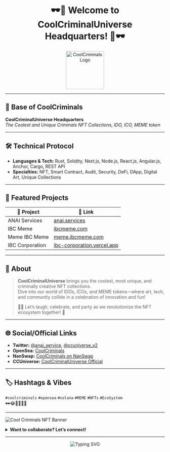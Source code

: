 <!--
  Hi there, welcome to the CoolCriminalUniverse Headquarters!  
  Let’s make this README stand out with some celebration, style, and a dash of criminal coolness.
-->

<h1 align="center">
  🕶️🎉 Welcome to CoolCriminalUniverse Headquarters! 🎉🕶️
</h1>
<p align="center">
  <img src="https://i.ibb.co/G4C8Bc0W/CCUM.png" alt="CoolCriminals Logo" width="120"/>
</p>

---

## 🏢 Base of CoolCriminals

**CoolCriminalUniverse Headquarters**  
_The Coolest and Unique Criminals NFT Collections, IDO, ICO, MEME token_

---

## 🛠️ Technical Protocol

- **Languages & Tech:** Rust, Solidity, Next.js, Node.js, React.js, Angular.js, Anchor, Cargo, REST API
- **Specialties:** NFT, Smart Contract, Audit, Security, DeFi, DApp, Digital Art, Unique Collections

---

## 🚀 Featured Projects

| 🌟 Project | 🔗 Link |
|---|---|
| ANAI Services | [anai.services](https://www.anai.services/) |
| IBC Meme | [ibcmeme.com](https://www.ibcmeme.com/) |
| Meme IBC Meme | [meme.ibcmeme.com](https://meme.ibcmeme.com/) |
| IBC Corporation | [ibc-corporation.vercel.app](https://ibc-corporation.vercel.app/) |

---

## 🤩 About

> **CoolCriminalUniverse** brings you the coolest, most unique, and criminally creative NFT collections.  
> Dive into our world of IDOs, ICOs, and MEME tokens—where art, tech, and community collide in a celebration of innovation and fun!  
>  
> 💃🕺 Let’s laugh, celebrate, and party as we revolutionize the NFT ecosystem together! 🎉

---

## 🌐 Social/Official Links

- **Twitter:** [@anai_service](https://x.com/anai_service), [@ccuniverse_v2](https://x.com/ccuniverse_v2)  
- **OpenSea:** [CoolCriminals](https://opensea.io/CoolCriminals)  
- **NanSwap:** [CoolCriminals on NanSwap](https://nanswap.com/art/collection/boH7EbKiM96?status=listed&sort=askLowToHigh&accessURL=boH7EbKiM96&minPrice=&maxPrice=)
- **CCUniverse:** [CoolCriminalUniverse Official](https://www.coolcriminals-universe.store/)

---

## 🏷️ Hashtags & Vibes

`#coolcriminals` `#opensea` `#solana` `#MEME` `#NFTs` `#EcoSystem`  
🕶️😂🎉💃🕺🎨

---

![Cool Criminals NFT Banner](https://i.ibb.co/4Z7RMJgM/CCUHeadquaters.png)

<details>
  <summary><b>Want to collaborate? Let’s connect!</b></summary>
  <p>DM on Twitter or explore the links above to join the party! 🥳</p>
</details>

---

<div align="center">
  <img src="https://readme-typing-svg.demolab.com?font=Fira+Code&weight=600&size=30&pause=1000&color=F7931A&center=true&width=700&lines=Stay+Cool+%F0%9F%95%B6%EF%B8%8F;Keep+Collecting+%F0%9F%8E%89;Party+with+the+Coolest+NFTs!+%F0%9F%8E%B6" alt="Typing SVG" />
</div>

<!--
Dark theme ready! If you love #coolcriminals, drop a star ⭐ and join the celebration!
-->
